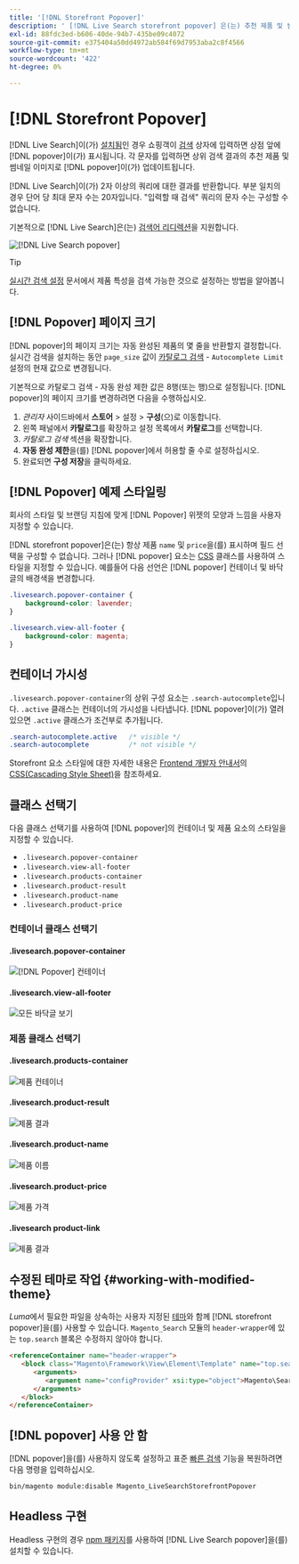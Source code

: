 ```yaml
---
title: '[!DNL Storefront Popover]'
description: ' [!DNL Live Search storefront popover] 은(는) 추천 제품 및 썸네일을 동적으로 반환합니다.'
exl-id: 88fdc3ed-b606-40de-94b7-435be09c4072
source-git-commit: e375404a50dd4972ab584f69d7953aba2c8f4566
workflow-type: tm+mt
source-wordcount: '422'
ht-degree: 0%

---
```


# [!DNL Storefront Popover]

[!DNL Live Search]이(가) [설치됨](install.md)인 경우 쇼핑객이 [검색](https://experienceleague.adobe.com/docs/commerce-admin/catalog/catalog/search/search.html#quick-search) 상자에 입력하면 상점 앞에 [!DNL popover]이(가) 표시됩니다. 각 문자를 입력하면 상위 검색 결과의 추천 제품 및 썸네일 이미지로 [!DNL popover]이(가) 업데이트됩니다.

[!DNL Live Search]이(가) 2자 이상의 쿼리에 대한 결과를 반환합니다. 부분 일치의 경우 단어 당 최대 문자 수는 20자입니다. &quot;입력할 때 검색&quot; 쿼리의 문자 수는 구성할 수 없습니다.

기본적으로 [!DNL Live Search]은(는) [검색어 리디렉션](https://experienceleague.adobe.com/docs/commerce-admin/catalog/catalog/search/search-terms.html)을 지원합니다.

![[!DNL Live Search popover]](assets/storefront-search-as-you-type.png)

>[!TIP]
>
>[실시간 검색 설정](workspace.md) 문서에서 제품 특성을 검색 가능한 것으로 설정하는 방법을 알아봅니다.

## [!DNL Popover] 페이지 크기

[!DNL popover]의 페이지 크기는 자동 완성된 제품의 몇 줄을 반환할지 결정합니다. 실시간 검색을 설치하는 동안 `page_size` 값이 [카탈로그 검색](https://experienceleague.adobe.com/docs/commerce-admin/config/catalog/catalog.html) - `Autocomplete Limit` 설정의 현재 값으로 변경됩니다.

기본적으로 카탈로그 검색 - 자동 완성 제한 값은 8행(또는 행)으로 설정됩니다. [!DNL popover]의 페이지 크기를 변경하려면 다음을 수행하십시오.

1. *관리자* 사이드바에서 **스토어** > 설정 > **구성**(으)로 이동합니다.
1. 왼쪽 패널에서 **카탈로그**&#x200B;를 확장하고 설정 목록에서 **카탈로그**&#x200B;를 선택합니다.
1. *카탈로그 검색* 섹션을 확장합니다.
1. **자동 완성 제한**&#x200B;을(를) [!DNL popover]에서 허용할 줄 수로 설정하십시오.
1. 완료되면 **구성 저장**&#x200B;을 클릭하세요.

## [!DNL Popover] 예제 스타일링

회사의 스타일 및 브랜딩 지침에 맞게 [!DNL Popover] 위젯의 모양과 느낌을 사용자 지정할 수 있습니다.

[!DNL storefront popover]은(는) 항상 제품 `name` 및 `price`을(를) 표시하며 필드 선택을 구성할 수 없습니다. 그러나 [!DNL popover] 요소는 [CSS](https://developer.adobe.com/commerce/frontend-core/guide/css/) 클래스를 사용하여 스타일을 지정할 수 있습니다. 예를들어 다음 선언은 [!DNL popover] 컨테이너 및 바닥글의 배경색을 변경합니다.

```css
.livesearch.popover-container {
    background-color: lavender;
}

.livesearch.view-all-footer {
    background-color: magenta;
}
```

## 컨테이너 가시성

`.livesearch.popover-container`의 상위 구성 요소는 `.search-autocomplete`입니다.  `.active` 클래스는 컨테이너의 가시성을 나타냅니다. [!DNL popover]이(가) 열려 있으면 `.active` 클래스가 조건부로 추가됩니다.

```css
.search-autocomplete.active   /* visible */
.search-autocomplete          /* not visible */
```

Storefront 요소 스타일에 대한 자세한 내용은 [Frontend 개발자 안내서](https://developer.adobe.com/commerce/frontend-core/guide/)의 [CSS(Cascading Style Sheet)](https://developer.adobe.com/commerce/frontend-core/guide/css/)을 참조하세요.

## 클래스 선택기

다음 클래스 선택기를 사용하여 [!DNL popover]의 컨테이너 및 제품 요소의 스타일을 지정할 수 있습니다.

- `.livesearch.popover-container`
- `.livesearch.view-all-footer`
- `.livesearch.products-container`
- `.livesearch.product-result`
- `.livesearch.product-name`
- `.livesearch.product-price`

### 컨테이너 클래스 선택기

#### .livesearch.popover-container

![[!DNL Popover] 컨테이너](assets/livesearch-popover-container.png)

#### .livesearch.view-all-footer

![모든 바닥글 보기](assets/livesearch-view-all-footer.png)

### 제품 클래스 선택기

#### .livesearch.products-container

![제품 컨테이너](assets/livesearch-product-container.png)

#### .livesearch.product-result

![제품 결과](assets/livesearch-product-result.png)

#### .livesearch.product-name

![제품 이름](assets/livesearch-product-name.png)

#### .livesearch.product-price

![제품 가격](assets/livesearch-product-price.png)

#### .livesearch product-link

![제품 결과](assets/livesearch-product-link.png)

## 수정된 테마로 작업 {#working-with-modified-theme}

*Luma*&#x200B;에서 필요한 파일을 상속하는 사용자 지정된 [테마](https://developer.adobe.com/commerce/frontend-core/guide/themes/)와 함께 [!DNL storefront popover]을(를) 사용할 수 있습니다. `Magento_Search` 모듈의 `header-wrapper`에 있는 `top.search` 블록은 수정하지 않아야 합니다.

```html
<referenceContainer name="header-wrapper">
   <block class="Magento\Framework\View\Element\Template" name="top.search" as="topSearch" template="Magento_Search::form.mini.phtml">
      <arguments>
         <argument name="configProvider" xsi:type="object">Magento\Search\ViewModel\ConfigProvider</argument>
      </arguments>
   </block>
</referenceContainer>
```

## [!DNL popover] 사용 안 함

[!DNL popover]을(를) 사용하지 않도록 설정하고 표준 [빠른 검색](https://experienceleague.adobe.com/docs/commerce-admin/catalog/catalog/search/search.html#quick-search) 기능을 복원하려면 다음 명령을 입력하십시오.

```bash
bin/magento module:disable Magento_LiveSearchStorefrontPopover
```

## Headless 구현

Headless 구현의 경우 [npm 패키지](https://www.npmjs.com/package/@magento/ds-livesearch-storefront-utils)를 사용하여 [!DNL Live Search popover]을(를) 설치할 수 있습니다.

